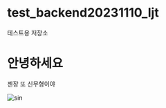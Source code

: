 # test_backend20231110_ljt
테스트용 저장소

<h1>안녕하세요</h1>

<p>젠장 또 신무형이야</p>




![sin](https://github.com/JoonTaek99/test_backend20231110_ljt/assets/90593455/9fa3db4d-f8bd-4fb6-848f-8d59c3e595e0)
